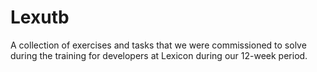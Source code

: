 # Lexutb
A collection of exercises and tasks that we were commissioned to solve during the training for developers at Lexicon during our 12-week period.
